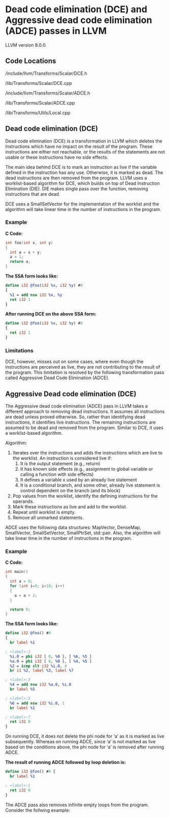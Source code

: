 # Dead code elimination (DCE) and Aggressive dead code elimination (ADCE) passes in LLVM

LLVM version 8.0.0.

## Code Locations

/include/llvm/Transforms/Scalar/DCE.h

/lib/Transforms/Scalar/DCE.cpp

/include/llvm/Transforms/Scalar/ADCE.h

/lib/Transforms/Scalar/ADCE.cpp

/lib/Transforms/Utils/Local.cpp

## Dead code elimination (DCE)
Dead code elimination (DCE) is a transformation in LLVM which deletes the instructions which have no impact on the result of the program. These instructions are either not reachable, or the results of the statements are not usable or these instructions have no side effects. 

The main idea behind DCE is to mark an instruction as live if the variable defined in the instruction has any use. Otherwise, it is marked as dead. The dead instructions are then removed from the program. LLVM uses a worklist-based algorithm for DCE, which builds on top of Dead Instruction Elimination (DIE). DIE makes single pass over the function, removing instructions that are dead. 

DCE uses a SmallSetVector for the implementation of the worklist and the algorithm will take linear time in the number of instructions in the program. 


### Example

**C Code:**
```c
int foo(int x, int y)
{
  int a = x + y;
  a = 1;
  return a;
}
```

**The SSA form looks like:**
```ll
define i32 @foo(i32 %x, i32 %y) #0 
{
  %1 = add nsw i32 %x, %y
  ret i32 1
}
```
**After running DCE on the above SSA form:**

```ll
define i32 @foo(i32 %x, i32 %y) #0 
{
  ret i32 1
}
```

### Limitations

DCE, however, misses out on some cases, where even though the instructions are perceived as live, they are not contributing to the result of the program. This limitation is resolved by the following transformation pass called Aggressive Dead Code Elimination (ADCE).


## Aggressive Dead code elimination (DCE) 

The Aggressive dead code elimination (ADCE) pass in LLVM takes a different approach to removing dead instructions. It assumes all instructions are dead unless proved otherwise. So, rather than identifying dead instructions, it identifies live instructions. The remaining instructions are assumed to be dead and removed from the program. Similar to DCE, it uses a worklist-based algorithm. 

Algorithm: 

1.	Iterates over the instructions and adds the instructions which are live to the worklist. An instruction is considered live if: 
    1.	It is the output statement (e.g., return)
    2.	It has known side effects (e.g., assignment to global variable or calling a function with side effects)
    3.	It defines a variable x used by an already live statement
    4.	It is a conditional branch, and some other, already live statement is control dependent on the branch (and its block)
2.	Pop values from the worklist, identify the defining instructions for the operands. 
3.	Mark these instructions as live and add to the worklist.  
4.	Repeat until worklist is empty.
5.	Remove all unmarked statements.

ADCE uses the following data structures: MapVector, DenseMap, SmallVector, SmallSetVector, SmallPtrSet, std::pair. Also, the algorithm will take linear time in the number of instructions in the program. 

### Example

**C Code:**

```c
int main()
{
  int a = 0;
  for (int i=0; i<10; i++)
  {
    a = a + 2;
  }

  return 0;
}
```

**The SSA form looks like:**

```ll
define i32 @foo() #0 
{
  br label %1

; <label>:1                                      
  %i.0 = phi i32 [ 0, %0 ], [ %6, %5 ]
  %a.0 = phi i32 [ 0, %0 ], [ %4, %5 ]
  %2 = icmp slt i32 %i.0, 4
  br i1 %2, label %3, label %7

; <label>:3                                       
  %4 = add nsw i32 %a.0, %i.0
  br label %5

; <label>:5                                      
  %6 = add nsw i32 %i.0, 1
  br label %1

; <label>:7                                      
  ret i32 0
}
```

On running DCE, it does not delete the phi node for ‘a’ as it is marked as live subsequently. Whereas on running ADCE, since ‘a’ is not marked as live based on the conditions above, the phi node for ‘a’ is removed after running ADCE. 

**The result of running ADCE followed by loop deletion is:**

```ll
define i32 @foo() #0 {
  br label %1

; <label>:1                                     
  ret i32 0
}
```

The ADCE pass also removes infinite empty loops from the program. Consider the follwing example:






